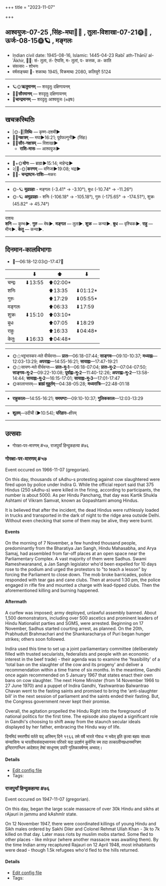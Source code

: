 +++
title = "2023-11-07"

+++
## आश्वयुजः-07-25  ,सिंहः-मघा🌛🌌  ,  तुला-विशाखा-07-21🌞🌌  ,  ऊर्जः-08-15🌞🪐  , मङ्गलः
- Indian civil date: 1945-08-16, Islamic: 1445-04-23 Rabīʿ ath-Thānī/ al-ʾĀkhir, 🌌🌞: सं- तुला, तं- ऐप्पसि, म- तुलां, प- कत्तक, अ- काति
- संवत्सरः - शोभनः
- वर्षसङ्ख्या 🌛- शकाब्दः 1945, विक्रमाब्दः 2080, कलियुगे 5124
___________________
- 🪐🌞**ऋतुमानम्** — शरदृतुः दक्षिणायनम्
- 🌌🌞**सौरमानम्** — शरदृतुः दक्षिणायनम्
- 🌛**चान्द्रमानम्** — शरदृतुः आश्वयुजः (≈इषः)
___________________


## खचक्रस्थितिः
- |🌞-🌛|**तिथिः** — कृष्ण-दशमी►  
- 🌌🌛**नक्षत्रम्** — मघा►16:21; पूर्वफल्गुनी► (सिंहः)  
- 🌌🌞**सौर-नक्षत्रम्** — विशाखा►  
  - **राशि-मासः** — आश्वयुजः► 
___________________
- 🌛+🌞**योगः** — ब्राह्मः►15:14; माहेन्द्रः►  
- २|🌛-🌞|**करणम्** — वणिजा►19:08; भद्रा►  
- 🌌🌛- **चन्द्राष्टम-राशिः**—मकरः  
___________________
- 🌞-🪐 **मूढग्रहाः** - मङ्गलः (-3.41° → -3.10°), बुधः (-10.74° → -11.26°)
- 🌞-🪐 **अमूढग्रहाः** - शनिः (-106.18° → -105.18°), गुरुः (-175.65° → -174.51°), शुक्रः (45.82° → 45.74°)
___________________
राशयः  
**शनि** — कुम्भः►. **गुरु** — मेषः►. **मङ्गल** — तुला►. **शुक्र** — कन्या►. **बुध** — वृश्चिकः►. **राहु** — मीनः►. **केतु** — कन्या►. 
___________________


## दिनमान-कालविभागाः
- 🌅—06:18-12:03🌞-17:47🌇  

|      |⬇     |⬆     |⬇     |
|------|-----|-----|------|
|चन्द्रः|⬇13:55 |⬆02:00*|     |
|शनिः   |     |⬆13:35 |⬇01:12*|
|गुरुः  |     |⬆17:29 |⬇05:55*|
|मङ्गलः |     |⬆06:33 |⬇17:59 |
|शुक्रः |⬇15:10 |⬆03:10*|     |
|बुधः   |     |⬆07:05 |⬇18:29 |
|राहुः  |     |⬆16:33 |⬇04:48*|
|केतुः  |⬇16:33 |⬆04:48*|     |
___________________
- 🌞⚝भट्टभास्कर-मते वीर्यवन्तः— **प्रातः**—06:18-07:44; **साङ्गवः**—09:10-10:37; **मध्याह्नः**—12:03-13:29; **अपराह्णः**—14:55-16:21; **सायाह्नः**—17:47-19:21  
- 🌞⚝सायण-मते वीर्यवन्तः— **प्रातः-मु॰1**—06:18-07:04; **प्रातः-मु॰2**—07:04-07:50; **साङ्गवः-मु॰2**—09:22-10:08; **पूर्वाह्णः-मु॰2**—11:40-12:26; **अपराह्णः-मु॰2**—13:58-14:44; **सायाह्नः-मु॰2**—16:15-17:01; **सायाह्नः-मु॰3**—17:01-17:47  
- 🌞कालान्तरम्— **ब्राह्मं मुहूर्तम्**—04:38-05:28; **मध्यरात्रिः**—22:48-01:18  
___________________
- **राहुकालः**—14:55-16:21; **यमघण्टः**—09:10-10:37; **गुलिककालः**—12:03-13:29  
___________________
- **शूलम्**—उदीची (►10:54); **परिहारः**–क्षीरम्  
___________________

## उत्सवाः
- गोरक्षा-पर-मारणम् #५७, राजपुर्यां हिन्दुकहत्या #७६
### गोरक्षा-पर-मारणम् #५७

Event occured on 1966-11-07 (gregorian). 

On this day, thousands of sAdhu-s protesting against cow slaughtered were fired upon by police under Indira G. While the official report said that 375 Hindus (250 sAdhu-s) were killed in the firing, according to participants, the number is about 5000. As per Hindu Panchang, that day was Kartik Shukla Ashtami of Vikram Samvat, known as Gopashtami among Hindus.

It is believed that after the incident, the dead Hindus were ruthlessly loaded in trucks and transported in the dark of night to the ridge area outside Delhi. Without even checking that some of them may be alive, they were burnt.

#### Events
On the morning of 7 November, a few hundred thousand people, predominantly from the Bharatiya Jan Sangh, Hindu Mahasabha, and Arya Samaj, had assembled from far-off places at an open space near the Parliamentary Complex. A vast majority of them were Sadhus. Swami Rameshwaranand, a Jan Sangh legislator who'd been expelled for 10 days rose to the podium and urged the protestors to  "to teach a lesson" by forcing the Parliament to close down. The mob broke barricades, police responded with tear gas and cane clubs. Then at around 1:30 pm, the police engaged in rifle fire and mounted a charge with lead-tipped clubs. Then the aforementioned killing and burning happened.

#### Aftermath
A curfew was imposed; army deployed, unlawful assembly banned. About 1,500 demonstrators, including over 500 ascetics and prominent leaders of Hindu Nationalist parties and SGMS, were arrested. Beginning on 17 November, Sadhus started courting arrest, as planned. On the 20th, Prabhudutt Brahmachari and the Shankaracharya of Puri began hunger strikes; others soon followed.

Indira used this time to set up a joint parliamentary committee (deliberately filled with trusted secularists, federalists and people with an economic interest in the beef trade) - their agenda was to examine the 'feasibility' of a 'total ban on the slaughter of the cow and its progeny' and deliver a recommendation within a time frame of six months. In the meantime, Gandhi once again recommended on 5 January 1967 that states enact their own bans on cow slaughter. The next Home Minister (from 14 November 1966 to 27 June 1970) and a puppet of Indira Gandhi, Yashwantrao Balwantrao Chavan went to the fasting saints and promised to bring the ‘anti-slaughter bill’ in the next session of parliament and the saints ended their fasting. But, the Congress government never kept their promise.

Overall, the agitation propelled the Hindu Right into the foreground of national politics for the first time. The episode also played a significant role in Gandhi's choosing to shift away from the staunch secular ideals displayed by her father, embracing the Hindu way of life.

दिनमिदं स्मरणीयं वर्तते यद् अस्मिन् दिने १९६६ तमे वर्षे भारते गोवधः न भवेत् इति कृत्वा बहवः साधवः संन्यासिनः च  भारतीयसंसद्भवनस्य परिसरे यदा प्रदर्शनं कुर्वन्ति स्म तदा तत्कालीनप्रधानमन्त्रिण इन्दिरागान्धिन आदेशात्  तेषां साधूनाम् उपरि गुलिकावर्षणम् अभवत्।

#### Details
- [Edit config file](https://github.com/jyotisham/adyatithi/blob/master/mahApuruSha/xatra-later/gregorian/day/11/07/go-raxA-para-mAraNam.toml)
- Tags: 


### राजपुर्यां हिन्दुकहत्या #७६

Event occured on 1947-11-07 (gregorian). 

On this day, began the large scale massacre of over 30k Hindu and sikhs at rAjauri in jammu and kAshmIr state.

On 12 November 1947, there were coordinated killings of young Hindu and Sikh males ordered by Sakhi Diler and Colonel Rehmat Ullah Khan - 3k to 7k killed on that day. Later mass riots by muslim mobs started. Some fled to other places - like mIrpur (where another massacre was awaiting them). By the time Indian army recaptured Rajauri on 12 April 1948, most inhabitants were dead - though 1.5k refugees who'd fled to the hills returned.

#### Details
- [Edit config file](https://github.com/jyotisham/adyatithi/blob/master/mahApuruSha/xatra-later/gregorian/day/11/07/rAjapuryAM_hinduka-hatyA.toml)
- Tags: 


